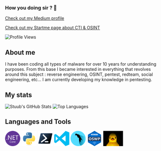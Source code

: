 ### How you doing sir ? 🐥
[Check out my Medium profile](https://medium.com/@raphaelthief)

[Check out my Startme page about CTI & OSINT](https://start.me/p/kvvGLO/cti-osint)


![Profile Views](https://komarev.com/ghpvc/?username=raphaelthief&color=blueviolet)

## About me 

I have been coding all types of malware for over 10 years for understanding purposes. From this base I became interested in everything that revolves around this subject : reverse engineering, OSINT, pentest, redteam, social engineering, etc...
I am currently developing my knowledge in pentesting.

## My stats 

![Stuub's GitHub Stats](https://github-readme-stats.vercel.app/api?username=raphaelthief&show_icons=true&theme=radical)
![Top Languages](https://github-readme-stats.vercel.app/api/top-langs/?username=raphaelthief&layout=compact&theme=radical)

## Languages and Tools 

 <img src="https://raw.githubusercontent.com/raphaelthief/Logos/e18d96b3112700d9de216453bb940b181a3e604e/Logos/dotnetcore-original.svg" width="50" height="50"> <img src="https://raw.githubusercontent.com/raphaelthief/Logos/e18d96b3112700d9de216453bb940b181a3e604e/Logos/python-original.svg" width="50" height="50"> <img src="https://raw.githubusercontent.com/raphaelthief/Logos/a7c008c3d0b73201041cbd4401bf9354c6c2fe84/Logos/PowerShell_Core_6.0_icon.svg" width="50" height="50"> <img src="https://raw.githubusercontent.com/raphaelthief/Logos/97080729ae4f0eea807718e63621e3ea92dd3686/Logos/visual-studio.svg" width="50" height="50">  <img src="https://raw.githubusercontent.com/raphaelthief/Logos/a0073c8d0781f810954a08f94b54161e9eadef75/Logos/Parrot_Logo.svg" width="50" height="50">  <img src="https://raw.githubusercontent.com/raphaelthief/Logos/05c674465741f40b2b941aa529d729f5acd17a22/Logos/OSWP.svg" width="50" height="50"> <img src="https://github.com/raphaelthief/Logos/blob/main/Logos/rubberducky.png?raw=true" width="65" height="50"> 
